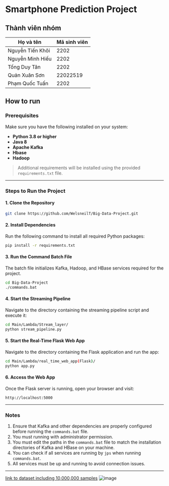 # Smartphone Prediction Project
## Thành viên nhóm
| Họ và tên       | Mã sinh viên |
| ----------------- | -------------- | 
| Nguyễn Tiến Khôi | 2202     | 
| Nguyễn Minh Hiếu   | 2202     | 
| Tống Duy Tân   | 2202     | 
| Quản Xuân Sơn | 22022519     |
| Phạm Quốc Tuấn | 2202     |

## How to run 

### Prerequisites

Make sure you have the following installed on your system:

- **Python 3.8 or higher**
- **Java 8**
- **Apache Kafka**
- **Hbase**
- **Hadoop**

> Additional requirements will be installed using the provided `requirements.txt` file.

---

### Steps to Run the Project

#### 1. Clone the Repository

```bash
git clone https://github.com/WelsneilT/Big-Data-Project.git
```

#### 2. Install Dependencies

Run the following command to install all required Python packages:

```bash
pip install -r requirements.txt
```

#### 3. Run the Command Batch File

The batch file initializes Kafka, Hadoop, and HBase services required for the project.

```bash
cd Big-Data-Project
./commands.bat
```

#### 4. Start the Streaming Pipeline

Navigate to the directory containing the streaming pipeline script and execute it:

```bash
cd Main/Lambda/Stream_layer/
python stream_pipeline.py
```

#### 5. Start the Real-Time Flask Web App

Navigate to the directory containing the Flask application and run the app:

```bash
cd Main/Lambda/real_time_web_app(Flask)/
python app.py
```

#### 6. Access the Web App

Once the Flask server is running, open your browser and visit:

```
http://localhost:5000
```

---

### Notes

1. Ensure that Kafka and other dependencies are properly configured before running the `commands.bat` file.
2. You must running with administrator permission.
3. You must edit the paths in the `commands.bat` file to match the installation directories of Kafka and HBase on your machine.
4. You can check if all services are running by `jps` when running `commands.bat`.
5. All services must be up and running to avoid connection issues.


---


[link to dataset including 10,000,000 samples](https://drive.google.com/file/d/1OzVRCh9y0fFKOrlGUhsry7LksdCXkJJF/view?usp=sharing)
![image](https://github.com/user-attachments/assets/8411ace3-59ea-452f-8c09-02d9f7f62dd6)

